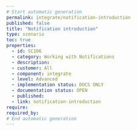 ```yaml
---
# Start automatic generation
permalink: integrate/notification-introduction
published: false
title: "Notification introduction"
type: scenario
toc: true
properties:
  - id: SC106
  - category: Working with Notifications
  - description:
  - customer: All
  - component: integrate
  - level: Advanced
  - implementation status: DOCS ONLY
  - documentation status: OPEN
  - published:
  - link: notification-introduction
require:
required_by:
# End automatic generation
---
```

